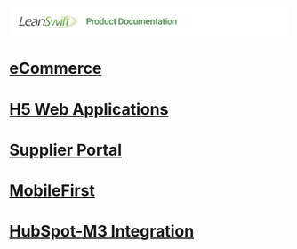 
![LeanSwift Product Documentation](images/banner-productdoc.jpg)


# [eCommerce](/ecommerce/index.md)

# [H5 Web Applications](/webapps/index.md)

# [Supplier Portal](/supplierportal/src/pages/introduction.md)

# [MobileFirst](/mobile/src/pages/index.md)

# [HubSpot-M3 Integration](hubspot-m3/src/pages/index.md)
